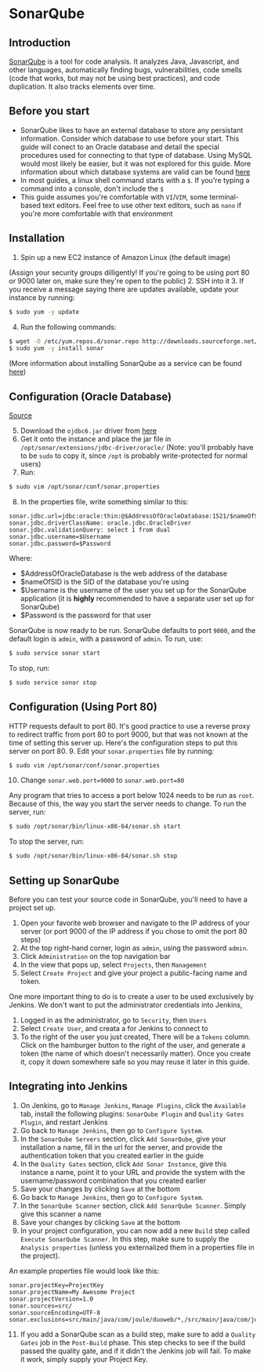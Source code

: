 # SonarQube

## Introduction
[SonarQube](http://www.sonarqube.org/) is a tool for code analysis. It analyzes Java, Javascript, and other languages, automatically finding bugs, vulnerabilities, code smells (code that works, but may not be using best practices), and code duplication.  It also tracks elements over time.


## Before you start

- SonarQube likes to have an external database to store any persistant information. Consider which database to use before your start.  This guide will conect to an Oracle database and detail the special procedures used for connecting to that type of database.  Using MySQL would most likely be easier, but it was not explored for this guide.  More information about which database systems are valid can be found [here](http://docs.sonarqube.org/display/SONAR/Requirements)
- In most guides, a linux shell command starts with a `$`. If you're typing a command into a console, don't include the `$`
- This guide assumes you're comfortable with `VI`/`VIM`, some terminal-based text editors.  Feel free to use other text editors, such as `nano` if you're more comfortable with that environment

## Installation
  1. Spin up a new EC2 instance of Amazon Linux (the default image)
  
(Assign your security groups dilligently! If you're going to be using port 80 or 9000 later on, make sure they're open to the public)
  2. SSH into it
  3. If you receive a message saying there are updates available, update your instance by running:
  
```sh
$ sudo yum -y update
```
  4. Run the following commands:
  
  ```sh
$ wget -O /etc/yum.repos.d/sonar.repo http://downloads.sourceforge.net/project/sonar-pkg/rpm/sonar.repo
$ sudo yum -y install sonar
```  
  
  (More information about installing SonarQube as a service can be found [here](http://sonar-pkg.sourceforge.net/))
  
  
## Configuration (Oracle Database)
  
  
  
  [Source](https://obscuredclarity.blogspot.com/2012/05/install-sonar-using-oracle-as-database.html)
  
  
  5. Download the `ojdbc6.jar` driver from [here](http://www.oracle.com/technetwork/database/enterprise-edition/jdbc-112010-090769.html)
  6. Get it onto the instance and place the jar file in `/opt/sonar/extensions/jdbc-driver/oracle/` (Note: you'll probably have to be `sudo` to copy it, since `/opt` is probably write-protected for normal users)
  7. Run:
  
  ```sh
  $ sudo vim /opt/sonar/conf/sonar.properties
  ```
  8. In the properties file, write something similar to this:
  
  ```
sonar.jdbc.url=jdbc:oracle:thin:@$AddressOfOracleDatabase:1521/$nameOfSID
sonar.jdbc.driverClassName: oracle.jdbc.OracleDriver
sonar.jdbc.validationQuery: select 1 from dual
sonar.jdbc.username=$Username
sonar.jdbc.password=$Password
  ```
  Where:
  - $AddressOfOracleDatabase is the web address of the database
  - $nameOfSID is the SID of the database you're using
  - $Username is the username of the user you set up for the SonarQube application (it is **highly** recommended to have a separate user set up for SonarQube)
  - $Password is the password for that user

SonarQube is now ready to be run. SonarQube defaults to port `9000`, and the default login is `admin`, with a password of `admin`.  To run, use:

```sh
$ sudo service sonar start
```

To stop, run: 

```sh
$ sudo service sonar stop
```

## Configuration (Using Port 80)

HTTP requests default to port 80.  It's good practice to use a reverse proxy to redirect traffic from port 80 to port 9000, but that was not known at the time of setting this server up.  Here's the configuration steps to put this server on port 80.
9. Edit your `sonar.properties` file by running:

```sh
$ sudo vim /opt/sonar/conf/sonar.properties
```

10. Change `sonar.web.port=9000` to `sonar.web.port=80`

Any program that tries to access a port below 1024 needs to be run as `root`.  Because of this, the way you start the server needs to change. To run the server, run:
```sh
$ sudo /opt/sonar/bin/linux-x86-64/sonar.sh start
```
To stop the server, run:
```sh
$ sudo /opt/sonar/bin/linux-x86-64/sonar.sh stop
```

## Setting up SonarQube

Before you can test your source code in SonarQube, you'll need to have a project set up.

1. Open your favorite web browser and navigate to the IP address of your server (or port 9000 of the IP address if you chose to omit the port 80 steps)
2. At the top right-hand corner, login as `admin`, using the password `admin`.
3. Click `Administration` on the top navigation bar
4. In the view that pops up, select `Projects`, then `Management`
5. Select `Create Project` and give your project a public-facing name and token.
 
One more important thing to do is to create a user to be used exclusively by Jenkins.  We don't want to put the administrator credentials into Jenkins,

1. Logged in as the administrator, go to `Security`, then `Users`
2. Select `Create User`, and creata a for Jenkins to connect to
3. To the right of the user you just created, There will be a `Tokens` column. Click on the hamburger button to the right of the user, and generate a token (the name of which doesn't necessarily matter).  Once you create it, copy it down somewhere safe so you may reuse it later in this guide.

## Integrating into Jenkins

1. On Jenkins, go to `Manage Jenkins`, `Manage Plugins`, click the `Available` tab, install the following plugins: `SonarQube Plugin` and `Quality Gates Plugin`, and restart Jenkins
2. Go back to `Manage Jenkins`, then go to `Configure System`.
3. In the `SonarQube Servers` section, click `Add SonarQube`, give your installation a name, fill in the url for the server, and provide the authentication token that you created earlier in the guide
4. In the `Quality Gates` section, click `Add Sonar Instance`, give this instance a name, point it to your URL and provide the system with the username/password combination that you created earlier
5. Save your changes by clicking `Save` at the bottom
6. Go back to `Manage Jenkins`, then go to `Configure System`.
7. In the `SonarQube Scanner` section, click `Add SonarQube Scanner`. Simply give this scanner a name
8. Save your changes by clicking `Save` at the bottom
9. In your project configuration, you can now add a new `Build` step called `Execute SonarQube Scanner`.  In this step, make sure to supply the `Analysis properties` (unless you externalized them in a properties file in the project). 

An example properties file would look like this:
```
sonar.projectKey=ProjectKey
sonar.projectName=My Awesome Project
sonar.projectVersion=1.0
sonar.sources=src/
sonar.sourceEncoding=UTF-8
sonar.exclusions=src/main/java/com/joule/duoweb/*,/src/main/java/com/joule/testing/DuoTest.java
```
11.  If you add a SonarQube scan as a build step, make sure to add a `Quality Gates` job in the `Post-Build` phase.  This step checks to see if the build passed the quality gate, and if it didn't the Jenkins job will fail. To make it work, simply supply your Project Key.